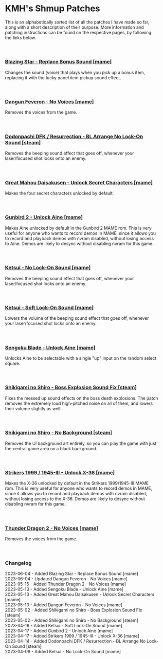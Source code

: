 # **KMH's Shmup Patches**

This is an alphabetically sorted list of all the patches I have made so far, along with a short description of their purpose. More information and patching instructions can be found on the respective pages, by following the links below.

&nbsp;
##
### [Blazing Star - Replace Bonus Sound [mame]](https://github.com/KMHSTG/BlazingStar-ReplaceBonusSound)
Changes the sound (voice) that plays when you pick up a bonus item, replacing it with the lucky panel item pickup sound effect.

&nbsp;
##
### [Dangun Feveron - No Voices [mame]](https://github.com/KMHSTG/DangunFeveron-NoVoices)
Removes the voices from the game.

&nbsp;
##
### [Dodonpachi DFK / Resurrection - BL Arrange No Lock-On Sound [steam]](https://github.com/KMHSTG/DaifukkatsuBLA-NoLockOnSound)
Removes the beeping sound effect that goes off, whenever your laser/focused shot locks onto an enemy.

&nbsp;
##
### [Great Mahou Daisakusen - Unlock Secret Characters [mame]](https://github.com/KMHSTG/GreatMahou-UnlockAll)
Makes the four secret characters unlocked by default.

&nbsp;
##
### [Gunbird 2 - Unlock Aine [mame]](https://github.com/KMHSTG/Gunbird2-UnlockAine)
Makes Aine unlocked by default in the Gunbird 2 MAME rom. This is very useful for anyone who wants to record demos in MAME, since it allows you to record and playback demos with nvram disabled, without losing access to Aine. Demos are likely to desync without disabling nvram for this game.

&nbsp;
##
### [Ketsui - No Lock-On Sound [mame]](https://github.com/KMHSTG/Ketsui-NoLockOnSound)
Removes the beeping sound effect that goes off, whenever your laser/focused shot locks onto an enemy.

&nbsp;
##
### [Ketsui - Soft Lock-On Sound [mame]](https://github.com/KMHSTG/Ketsui-SoftLockOnSound)
Lowers the volume of the beeping sound effect that goes off, whenever your laser/focused shot locks onto an enemy.

&nbsp;
##
### [Sengoku Blade - Unlock Aine [mame]](https://github.com/KMHSTG/SengokuBlade-UnlockAine)
Unlocks Aine to be selectable with a single "up" input on the random select square.

&nbsp;
##
### [Shikigami no Shiro - Boss Explosion Sound Fix [steam]](https://github.com/KMHSTG/Shiki1-BossExplosionSoundFix)
Fixes the messed up sound effects on the boss death explosions. The patch removes the extremely loud high-pitched noise on all of them, and lowers their volume slightly as well.

&nbsp;
##
### [Shikigami no Shiro - No Background [steam]](https://github.com/KMHSTG/Shiki1-NoBackground)
Removes the UI background art entirely, so you can play the game with just the central game area on a black background.

&nbsp;
##
### [Strikers 1999 / 1945-III - Unlock X-36 [mame]](https://github.com/KMHSTG/Strikers1999-UnlockX36)
Makes the X-36 unlocked by default in the Strikers 1999/1945-III MAME rom. This is very useful for anyone who wants to record demos in MAME, since it allows you to record and playback demos with nvram disabled, without losing access to the X-36. Demos are likely to desync without disabling nvram for this game. 

&nbsp;
##
### [Thunder Dragon 2 - No Voices [mame]](https://github.com/KMHSTG/ThunderDragon2-NoVoices)
Removes the voices from the game.

&nbsp;
##
### **Changelog**
2023-06-04 - Added Blazing Star - Replace Bonus Sound [mame]  
2023-06-04 - Updated Dangun Feveron - No Voices [mame]  
2023-05-15 - Added Thunder Dragon 2 - No Voices [mame]  
2023-05-13 - Added Sengoku Blade - Unlock Aine [mame]  
2023-05-13 - Added Great Mahou Daisakusen - Unlock Secret Characters [mame]  
2023-05-13 - Added Dangun Feveron - No Voices [mame]  
2023-05-02 - Added Shikigami no Shiro - Boss Explosion Sound Fix [steam]  
2023-05-02 - Added Shikigami no Shiro - No Background [steam]  
2023-04-19 - Added Ketsui - Soft Lock-On Sound [mame]  
2023-04-17 - Added Gunbird 2 - Unlock Aine [mame]  
2023-04-17 - Added Strikers 1999 / 1945-III - Unlock X-36 [mame]  
2023-04-14 - Added Dodonpachi DFK / Resurrection - BL Arrange No Lock-On Sound [steam]  
2023-04-08 - Added Ketsui - No Lock-On Sound [mame]  
